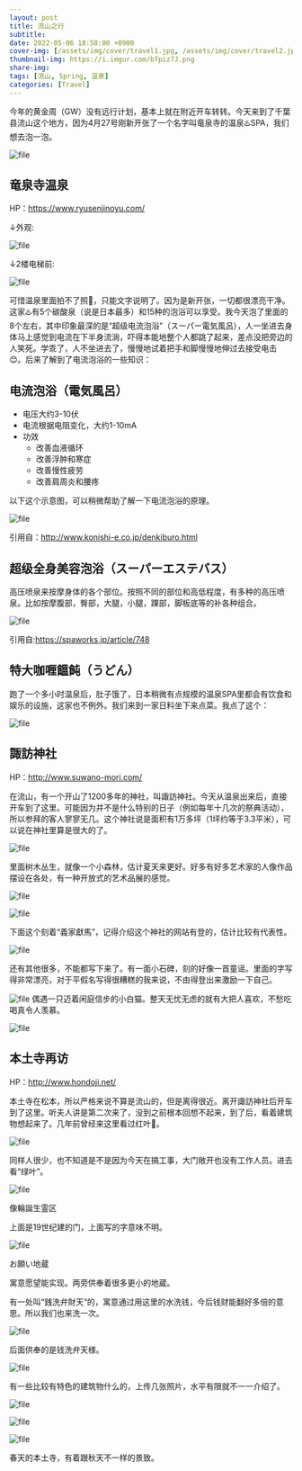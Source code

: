 ```yaml
---
layout: post
title: 流山之行
subtitle: 
date: 2022-05-06 18:58:00 +0900
cover-img: [/assets/img/cover/travel1.jpg, /assets/img/cover/travel2.jpg, /assets/img/cover/travel3.jpg]
thumbnail-img: https://i.imgur.com/bfpiz7J.png
share-img:
tags: [流山, Spring, 温泉]
categories: [Travel]
---
```


今年的黄金周（GW）没有远行计划，基本上就在附近开车转转。今天来到了千葉县流山这个地方，因为4月27号刚新开张了一个名字叫竜泉寺的温泉♨️SPA，我们想去泡一泡。

![file](https://i.imgur.com/vp7L4KF.png)

## 竜泉寺温泉
HP：https://www.ryusenjinoyu.com/

↓外观:

![file](https://i.imgur.com/RTM9yHn.png)

↓2楼电梯前:

![file](https://i.imgur.com/PhCPwSB.png)

可惜温泉里面拍不了照🤭，只能文字说明了。因为是新开张，一切都很漂亮干净。这家♨️有5个碳酸泉（说是日本最多）和15种的泡浴可以享受。我今天泡了里面的8个左右，其中印象最深的是“超级电流泡浴”（スーパー電気風呂），人一坐进去身体马上感觉到电流在下半身流淌，吓得本能地整个人都跳了起来，差点没把旁边的人笑死。学乖了，人不坐进去了，慢慢地试着把手和脚慢慢地伸过去接受电击😊。后来了解到了电流泡浴的一些知识：

## 电流泡浴（電気風呂）

+ 电压大约3-10伏
+ 电流根据电阻变化，大约1-10mA
+ 功效
  + 改善血液循环
  + 改善浮肿和寒症
  + 改善慢性疲劳
  + 改善肩周炎和腰疼

以下这个示意图，可以稍微帮助了解一下电流泡浴的原理。

![file](https://i.imgur.com/1OCk0bm.png)

引用自：http://www.konishi-e.co.jp/denkiburo.html

## 超级全身美容泡浴（スーパーエステバス）

高压喷泉来按摩身体的各个部位。按照不同的部位和高低程度，有多种的高压喷泉。比如按摩腹部，臀部，大腿，小腿，踝部，脚板底等的补各种组合。

![file](https://i.imgur.com/bfpiz7J.png)

引用自:https://spaworks.jp/article/748

## 特大咖喱饂飩（うどん）

跑了一个多小时温泉后，肚子饿了，日本稍微有点规模的温泉SPA里都会有饮食和娱乐的设施，这家也不例外。我们来到一家日料坐下来点菜。我点了这个：

![file](https://i.imgur.com/fcC0d6T.png)

## 諏訪神社
HP：http://www.suwano-mori.com/

在流山，有一个开山了1200多年的神社，叫諏訪神社。今天从温泉出来后，直接开车到了这里。可能因为并不是什么特别的日子（例如每年十几次的祭典活动），所以参拜的客人寥寥无几。这个神社说是面积有1万多坪（1坪约等于3.3平米），可以说在神社里算是很大的了。

![file](https://i.imgur.com/l1df335.png)

里面树木丛生，就像一个小森林，估计夏天来更好。好多有好多艺术家的人像作品摆设在各处，有一种开放式的艺术品展的感觉。

![file](https://i.imgur.com/wAbnxl8.png)

![file](https://i.imgur.com/QAlLb21.png)

下面这个刻着“義家獻馬”，记得介绍这个神社的网站有登的，估计比较有代表性。

![file](https://i.imgur.com/vPlNs3y.png)

还有其他很多，不能都写下来了。有一面小石碑，刻的好像一首童谣。里面的字写得非常漂亮，对于平假名写得很糟糕的我来说，不由得登出来激励一下自己。

![file](https://i.imgur.com/eEf8GDK.png)
偶遇一只迈着闲庭信步的小白猫。整天无忧无虑的就有大把人喜欢，不愁吃喝真令人羡慕。

![file](https://i.imgur.com/qO9CRaR.png)

## 本土寺再访
HP：http://www.hondoji.net/

本土寺在松本，所以严格来说不算是流山的，但是离得很近。离开諏訪神社后开车到了这里。听夫人讲是第二次来了，没到之前根本回想不起来，到了后，看着建筑物想起来了。几年前曾经来这里看过红叶🍁。

![file](https://i.imgur.com/h24FvFC.png)

同样人很少，也不知道是不是因为今天在搞工事，大门敞开也没有工作人员。进去看“绿叶”。

![file](https://i.imgur.com/gfhKozC.png)

像輪誕生霊区

上面是19世纪建的门，上面写的字意味不明。

![file](https://i.imgur.com/CdFoZ3L.png)

お願い地蔵

寓意愿望能实现。两旁供奉着很多更小的地蔵。

有一处叫“銭洗弁財天“的，寓意通过用这里的水洗钱，今后钱财能翻好多倍的意思。所以我们也来洗一次。

![file](https://i.imgur.com/PVMQjzC.png)

后面供奉的是钱洗弁天様。

![file](https://i.imgur.com/l8hetNg.png)

有一些比较有特色的建筑物什么的，上传几张照片，水平有限就不一一介绍了。

![file](https://i.imgur.com/vd2luza.png)

![file](https://i.imgur.com/yWrPm62.png)

![file](https://i.imgur.com/30r1kEs.png)

春天的本土寺，有着跟秋天不一样的景致。
